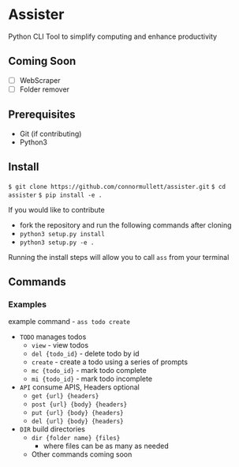 
# Assister

Python CLI Tool to simplify computing and enhance productivity

## Coming Soon
- [ ] WebScraper  
- [ ] Folder remover

## Prerequisites
- Git (if contributing)
- Python3

## Install

`$ git clone https://github.com/connormullett/assister.git`
`$ cd assister`
`$ pip install -e .`

If you would like to contribute  
- fork the repository and run the following commands after cloning
- `python3 setup.py install`
- `python3 setup.py -e .`

Running the install steps will allow you to call `ass` from your terminal

## Commands
### Examples
example command - `ass todo create` 

- `TODO` manages todos  
    - `view` - view todos  
    - `del {todo_id}` - delete todo by id  
    - `create` - create a todo using a series of prompts  
    - `mc {todo_id}` - mark todo complete  
    - `mi {todo_id}` - mark todo incomplete  
- `API` consume APIS, Headers optional
    - `get {url} {headers}`
    - `post {url} {body} {headers}`
    - `put {url} {body} {headers}`
    - `del {url} {body} {headers}`
- `DIR` build directories  
    - `dir {folder name} {files}`  
        - where files can be as many as needed  
    - Other commands coming soon  

